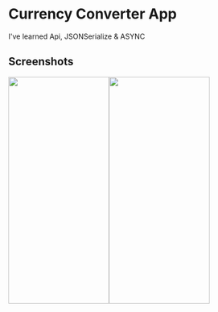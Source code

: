 
# Currency Converter App
<p>I've learned Api, JSONSerialize & ASYNC </p>


## Screenshots
<img src="https://github.com/Furkansarip/iOS-Swift-Projects/blob/main/CurrencyConverter/Screenshots/main.png" width=200 height=450/><img src="https://github.com/Furkansarip/iOS-Swift-Projects/blob/main/CurrencyConverter/Screenshots/getCurrency.png" width=200 height=450/>


